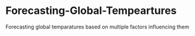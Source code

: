 # Forecasting-Global-Tempeartures
Forecasting global temparatures based on multiple factors influencing them
